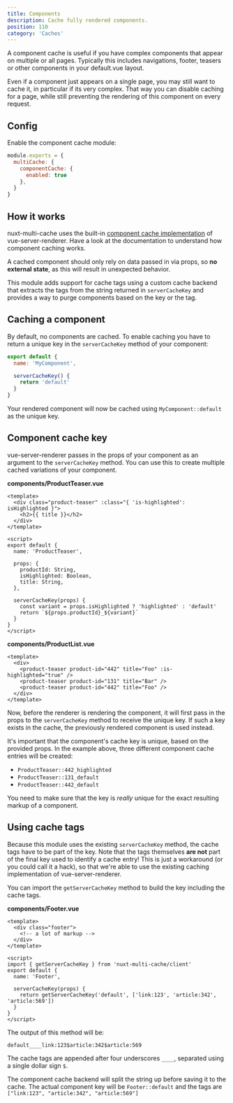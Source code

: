 ```yaml
---
title: Components
description: Cache fully rendered components.
position: 110
category: 'Caches'
---
```


<p className="lead">
A component cache is useful if you have complex components that appear on
multiple or all pages. Typically this includes navigations, footer, teasers or
other components in your default.vue layout.
</p>

Even if a component just appears on a single page, you may still want to cache
it, in particular if its very complex. That way you can disable caching for a
page, while still preventing the rendering of this component on every request.

## Config

Enable the component cache module:

```javascript
module.exports = {
  multiCache: {
    componentCache: {
      enabled: true
    },
  }
}
```

## How it works

nuxt-multi-cache uses the built-in [component cache
implementation](https://ssr.vuejs.org/guide/caching.html#component-level-caching)
of vue-server-renderer. Have a look at the documentation to understand how
component caching works.

<alert type="warning">

A cached component should only rely on data passed in via props, so **no external
state**, as this will result in unexpected behavior.

</alert>

This module adds support for cache tags using a custom cache backend that
extracts the tags from the string returned in `serverCacheKey` and provides a
way to purge components based on the key or the tag.

## Caching a component

By default, no components are cached. To enable caching you have to return a
unique key in the `serverCacheKey` method of your component:

```javascript
export default {
  name: 'MyComponent',

  serverCacheKey() {
    return 'default'
  }
}
```

Your rendered component will now be cached using `MyComponent::default` as the
unique key.

## Component cache key

vue-server-renderer passes in the props of your component as an argument to the
`serverCacheKey` method. You can use this to create multiple cached variations
of your component.

**components/ProductTeaser.vue**
```vue
<template>
  <div class="product-teaser" :class="{ 'is-highlighted': isHighlighted }">
    <h2>{{ title }}</h2>
  </div>
</template>

<script>
export default {
  name: 'ProductTeaser',

  props: {
    productId: String,
    isHighlighted: Boolean,
    title: String,
  },

  serverCacheKey(props) {
    const variant = props.isHighlighted ? 'highlighted' : 'default'
    return `${props.productId}_${variant}`
  }
}
</script>
```

**components/ProductList.vue**
```vue
<template>
  <div>
    <product-teaser product-id="442" title="Foo" :is-highlighted="true" />
    <product-teaser product-id="131" title="Bar" />
    <product-teaser product-id="442" title="Foo" />
  </div>
</template>
```

Now, before the renderer is rendering the component, it will first pass in the
props to the `serverCacheKey` method to receive the unique key. If such a key
exists in the cache, the previously rendered component is used instead.

It's important that the component's cache key is unique, based on the provided
props. In the example above, three different component cache entries will be
created: 

- `ProductTeaser::442_highlighted`
- `ProductTeaser::131_default`
- `ProductTeaser::442_default`

You need to make sure that the key is _really_ unique for the exact resulting
markup of a component.

## Using cache tags

Because this module uses the existing `serverCacheKey` method, the cache tags
have to be part of the key. Note that the tags themselves **are not** part of
the final key used to identify a cache entry! This is just a workaround (or you
could call it a hack), so that we're able to use the existing caching
implementation of vue-server-renderer.

You can import the `getServerCacheKey` method to build the key including the
cache tags.

**components/Footer.vue**
```vue
<template>
  <div class="footer">
    <!-- a lot of markup -->
  </div>
</template>

<script>
import { getServerCacheKey } from 'nuxt-multi-cache/client'
export default {
  name: 'Footer',

  serverCacheKey(props) {
    return getServerCacheKey('default', ['link:123', 'article:342', 'article:569'])
  }
}
</script>
```

The output of this method will be:

`default____link:123$article:342$article:569`

The cache tags are appended after four underscores `____`, separated using a
single dollar sign `$`.

The component cache backend will split the string up before saving it to the
cache. The actual component key will be `Footer::default` and the tags are
`["link:123", "article:342", "article:569"]`
